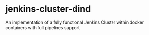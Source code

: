 # jenkins-cluster-dind
An implementation of a fully functional Jenkins Cluster within docker containers with full pipelines support
